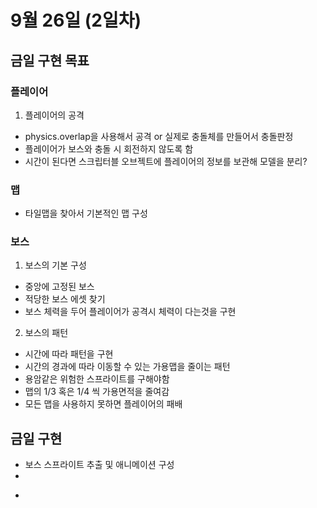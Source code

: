 # 9월 26일 (2일차)

## 금일 구현 목표
### 플레이어

1. 플레이어의 공격
  - physics.overlap을 사용해서 공격 or 실제로 충돌체를 만들어서 충돌판정
  - 플레이어가 보스와 충돌 시 회전하지 않도록 함 
  - 시간이 된다면 스크립터블 오브젝트에 플레이어의 정보를 보관해 모델을 분리?
    
### 맵
- 타일맵을 찾아서 기본적인 맵 구성
### 보스

1. 보스의 기본 구성
  - 중앙에 고정된 보스
  - 적당한 보스 에셋 찾기
  - 보스 체력을 두어 플레이어가 공격시 체력이 다는것을 구현

2. 보스의 패턴
  - 시간에 따라 패턴을 구현
  - 시간의 경과에 따라 이동할 수 있는 가용맵을 줄이는 패턴
  - 용암같은 위험한 스프라이트를 구해야함
  - 맵의 1/3 혹은 1/4 씩 가용면적을 줄여감
  - 모든 맵을 사용하지 못하면 플레이어의 패배



## 금일 구현
- 보스 스프라이트 추출 및 애니메이션 구성
- 
<!--
### 동맹
1. 기본구성
    - 탱커 동맹 1명과 그 외 동맹 2~3명
    - 기본적으로 움직이지 않음
    - 2~4 명으로 산개해서 위치
    - 동맹도 체력이 있게 만들면 좋다
      - 제대로 패턴을 처리하면 죽을 일이 없다
      - 

### UI
화면 왼쪽아래 or 중앙 아래에 플레이어 체력바 위치
보스 및 동맹 머리 위 체력 바 위치 
각 패턴 사용시 대화창(위치 정해야함)에 패턴 처리법 안내



## 진행중
- Walk State에서 Idle 상태로 돌아오지만 여전히 walk 애니메이션이 재생됨
  - 현재 Idle 상태의 애니메이션이 없으므로 idle 상태일시 애니메이터를  비활성화 하고 Walk State에서 애니메이터를 활성화 시켜 해결


## 추가적으로 생각해볼것
- 남은 체력과 걸린 시간에 따른 최종 점수 표시 필요?
- 레퍼런스 게임 : 타이탄 소울즈를 참고하면 어떨까
- -->
- 